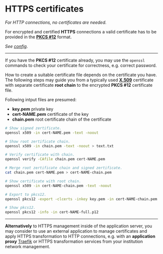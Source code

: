 # HTTPS certificates

*For HTTP connections, no certificates are needed.*

For encrypted and certified **HTTPS** connections a valid certificate has to be provided in the [**PKCS #12**](https://en.wikipedia.org/wiki/PKCS_12) format.

*See [config](config.md)*.

***

If you have the **PKCS #12** certificate already, you may use the `openssl` commands to check your certificate for correctness, e.g. correct password.

How to create a suitable certificate file depends on the certificate you have. The following steps may guide you from a typically used [**X.509**](https://en.wikipedia.org/wiki/X.509) certificate with separate certificate **root chain** to the encrypted **PKCS #12** certificate file.


Following intput files are presumed:
- **key.pem** private key
- **cert-NAME.pem** certificate of the key
- **chain.pem** root certificate chain of the certificate


```bash
# Show signed zertificate.
openssl x509 -in cert-NAME.pem -text -noout

# Show root zertificate chain.
openssl x509 -in chain.pem -text -noout > text.txt

# Verify certificate with chain.
openssl verify -CAfile chain.pem cert-NAME.pem

# Merge root zertificate chain and signed zertificate.
cat chain.pem cert-NAME.pem > cert-NAME-chain.pem

# Show certificate with root chain.
openssl x509 -in cert-NAME-chain.pem -text -noout

# Export to pkcs12.
openssl pkcs12 -export -clcerts -inkey key.pem -in cert-NAME-chain.pem -out cert-NAME-full.p12 -name "Name"

# Show pkcs12.
openssl pkcs12 -info -in cert-NAME-full.p12
```


***

**Alternatively** to HTTPS management inside of the application server, you may consider to use an external application to manage certificates and apply HTTPS transformation to HTTP connections, e.g. with an **application proxy** [Traefik](https://doc.traefik.io/traefik/) or HTTPS transformation services from your institution network management.